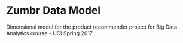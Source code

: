 # Zumbr Data Model
Dimensional model for the product recommender project for Big Data Analytics course - UCI Spring 2017
